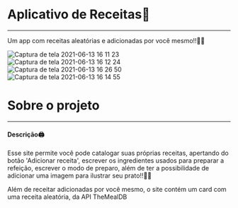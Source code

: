 # Aplicativo de Receitas🚀

---
Um app com receitas aleatórias e adicionadas por você mesmo!!🥗😃

![Captura de tela 2021-06-13 16 11 23](https://user-images.githubusercontent.com/65229051/121819683-d22ea400-cc64-11eb-9e89-b759244db314.png)
![Captura de tela 2021-06-13 16 12 24](https://user-images.githubusercontent.com/65229051/121819749-32254a80-cc65-11eb-8b7f-82861a5eb6f2.png)
![Captura de tela 2021-06-13 16 26 50](https://user-images.githubusercontent.com/65229051/121819783-6ac52400-cc65-11eb-9bc4-9f4451b88212.png)
![Captura de tela 2021-06-13 16 14 55](https://user-images.githubusercontent.com/65229051/121819757-3baeb280-cc65-11eb-8199-7ac8e760692c.png)

# Sobre o projeto
---
#### Descrição🖨️
Esse site permite você pode catalogar suas próprias receitas, apertando do botão 'Adicionar receita', escrever os ingredientes usados para preparar a refeição, escrever o modo de preparo, além de ter a possibilidade de adicionar uma imagem para ilustrar seu prato!!📸🍱 

Além de receitar adicionadas por você mesmo, o site contém um card com uma receita aleatória, da API TheMealDB
